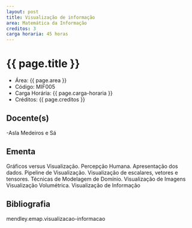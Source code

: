 ```yaml
---
layout: post
title: Visualização de informação
area: Matemática da Informação
creditos: 3
carga horaria: 45 horas
---
```


# {{ page.title }}

- Área: {{ page.area }}
- Código: MIF005
- Carga Horária:  {{ page.carga-horaria }}
- Créditos:  {{ page.creditos }}

## Docente(s) 

-Asla Medeiros e Sá

## Ementa

Gráficos versus Visualização. Percepção Humana. Apresentação dos
dados. Pipeline de Visualização. Visualização de escalares, vetores e
tensores. Técnicas de Modelagem de Domínio. Visualização de Imagens
Visualização Volumétrica. Visualização de Informação

## Bibliografia

mendley.emap.visualizacao-informacao

